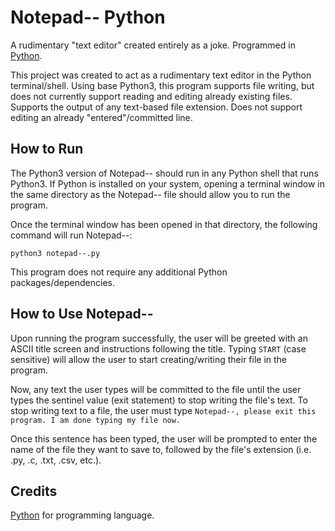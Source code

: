 # Notepad-- Python
A rudimentary "text editor" created entirely as a joke. Programmed in [Python](https://www.python.org/).


This project was created to act as a rudimentary text editor in the Python terminal/shell. Using base Python3, this program supports file writing, but does not currently support reading and editing already existing files. Supports the output of any text-based file extension. Does not support editing an already "entered"/committed line. 

## How to Run
The Python3 version of Notepad-- should run in any Python shell that runs Python3. If Python is installed on your system, opening a terminal window in the same directory as the Notepad-- file should allow you to run the program.

Once the terminal window has been opened in that directory, the following command will run Notepad--:
```
python3 notepad--.py
```
This program does not require any additional Python packages/dependencies.

## How to Use Notepad--
Upon running the program successfully, the user will be greeted with an ASCII title screen and instructions following the title. Typing ```START``` (case sensitive) will allow the user to start creating/writing their file in the program.

Now, any text the user types will be committed to the file until the user types the sentinel value (exit statement) to stop writing the file's text. To stop writing text to a file, the user must type ```Notepad--, please exit this program. I am done typing my file now.```

Once this sentence has been typed, the user will be prompted to enter the name of the file they want to save to, followed by the file's extension (i.e. .py, .c, .txt, .csv, etc.).


## Credits
[Python](https://www.python.org/) for programming language.
